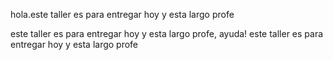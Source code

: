 hola.este taller es para entregar hoy y esta largo profe

este taller es para entregar hoy y esta largo profe, ayuda!
este taller es para entregar hoy y esta largo profe

